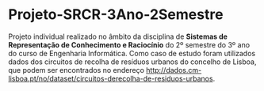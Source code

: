 # Projeto-SRCR-3Ano-2Semestre
Projeto individual realizado no âmbito da disciplina de **Sistemas de Representação de Conhecimento e Raciocínio** do 2º semestre do 3º ano do curso de Engenharia Informática.
Como caso de estudo foram utilizados dados dos circuitos de recolha de resíduos urbanos do
concelho de Lisboa, que podem ser encontrados no endereço http://dados.cm-lisboa.pt/no/dataset/circuitos-derecolha-de-residuos-urbanos.
